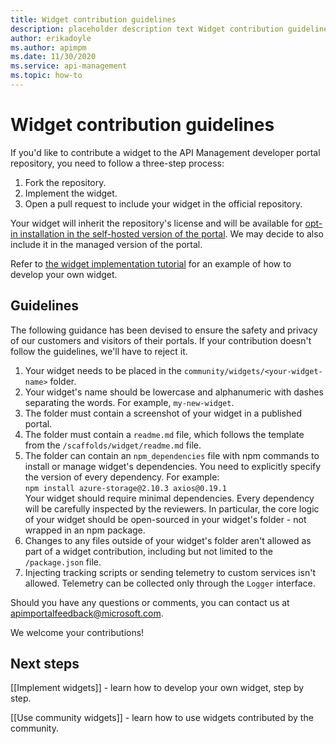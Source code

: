 ```yaml
---
title: Widget contribution guidelines
description: placeholder description text Widget contribution guidelines
author: erikadoyle
ms.author: apimpm
ms.date: 11/30/2020
ms.service: api-management
ms.topic: how-to
---
```


# Widget contribution guidelines

If you'd like to contribute a widget to the API Management developer portal repository, you need to follow a three-step process:

1. Fork the repository.
1. Implement the widget.
1. Open a pull request to include your widget in the official repository.

Your widget will inherit the repository's license and will be available for [opt-in installation in the self-hosted version of the portal](dev-portal-use-community-widgets.md). We may decide to also include it in the managed version of the portal.

Refer to [the widget implementation tutorial](dev-portal-implement-widgets.md) for an example of how to develop your own widget.

## Guidelines

The following guidance has been devised to ensure the safety and privacy of our customers and visitors of their portals. If your contribution doesn't follow the guidelines, we'll have to reject it.

1. Your widget needs to be placed in the `community/widgets/<your-widget-name>` folder.
1. Your widget's name should be lowercase and alphanumeric with dashes separating the words. For example, `my-new-widget`.
1. The folder must contain a screenshot of your widget in a published portal.
1. The folder must contain a `readme.md` file, which follows the template from the `/scaffolds/widget/readme.md` file.
1. The folder can contain an `npm_dependencies` file with npm commands to install or manage widget's dependencies. You need to explicitly specify the version of every dependency. For example:  
`npm install azure-storage@2.10.3 axios@0.19.1`  
Your widget should require minimal dependencies. Every dependency will be carefully inspected by the reviewers. In particular, the core logic of your widget should be open-sourced in your widget's folder - not wrapped in an npm package.
1. Changes to any files outside of your widget's folder aren't allowed as part of a widget contribution, including but not limited to the `/package.json` file.
1. Injecting tracking scripts or sending telemetry to custom services isn't allowed. Telemetry can be collected only through the `Logger` interface.

Should you have any questions or comments, you can contact us at apimportalfeedback@microsoft.com.

We welcome your contributions!

## Next steps

[[Implement widgets]] - learn how to develop your own widget, step by step.

[[Use community widgets]] - learn how to use widgets contributed by the community.